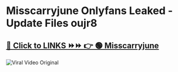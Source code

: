 
 # Misscarryjune Onlyfans Leaked - Update Files oujr8

## <h2><a href="https://clipsfans.com/Misscarryjune&ref=git">🔗 Click to LINKS ⏩⏩ 👉 🟢 Misscarryjune </a></h2>

<a href="https://clipsfans.com/Misscarryjune&ref=git" rel="nofollow" data-target="animated-image.originalLink"><img src="https://i.ibb.co.com/xMMVF88/686577567.gif" alt="Viral Video Original" style="max-width: 100%; display: inline-block;" data-target="animated-image.originalImage"></a>

